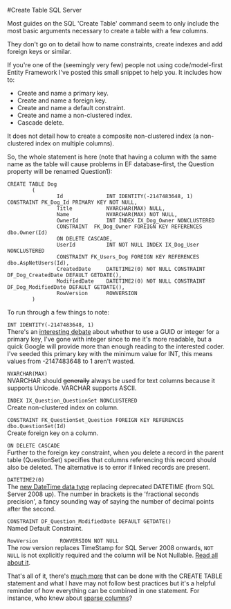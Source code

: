 #Create Table SQL Server

Most guides on the SQL 'Create Table' command seem to only include the most basic arguments necessary to create a table with a few columns.

They don't go on to detail how to name constraints, create indexes and add foreign keys or similar.

If you're one of the (seemingly very few) people not using code/model-first Entity Framework I've posted this small snippet to help you. It includes how to:

+ Create and name a primary key.
+ Create and name a foreign key.
+ Create and name a default constraint.
+ Create and name a non-clustered index.
+ Cascade delete.

It does not detail how to create a composite non-clustered index (a non-clustered index on multiple columns).

So, the whole statement is here (note that having a column with the same name as the table will cause problems in EF database-first, the Question property will be renamed Question1):

    CREATE TABLE Dog
            (
                    Id				INT IDENTITY(-2147483648, 1) CONSTRAINT PK_Dog_Id PRIMARY KEY NOT NULL,
                    Title			NVARCHAR(MAX) NULL,
                    Name			NVARCHAR(MAX) NOT NULL,
                    OwnerId			INT INDEX IX_Dog_Owner NONCLUSTERED 
                    CONSTRAINT	FK_Dog_Owner FOREIGN KEY REFERENCES dbo.Owner(Id) 
                    ON DELETE CASCADE,
                    UserId			INT NOT NULL INDEX IX_Dog_User NONCLUSTERED 
                    CONSTRAINT FK_Users_Dog FOREIGN KEY REFERENCES dbo.AspNetUsers(Id),
                    CreatedDate		DATETIME2(0) NOT NULL CONSTRAINT DF_Dog_CreatedDate DEFAULT GETDATE(),
                    ModifiedDate	DATETIME2(0) NOT NULL CONSTRAINT DF_Dog_ModifiedDate DEFAULT GETDATE(),
                    RowVersion		ROWVERSION
            )

To run through a few things to note:

```INT IDENTITY(-2147483648, 1)```   
There's an [interesting debate][link0] about whether to use a GUID or integer for a primary key, I've gone with integer since to me it's more readable, but a quick Google will provide more than enough reading to the interested coder.
I've seeded this primary key with  the minimum value for INT, this means values from -2147483648 to 1 aren't wasted.

```NVARCHAR(MAX)```   
NVARCHAR should <del>generally</del> always be used for text columns because it supports Unicode. VARCHAR supports ASCII.

```INDEX IX_Question_QuestionSet NONCLUSTERED```   
Create non-clustered index on column.

```CONSTRAINT FK_QuestionSet_Question FOREIGN KEY REFERENCES dbo.QuestionSet(Id)```   
Create foreign key on a column.

```ON DELETE CASCADE```   
Further to the foreign key constraint, when you delete a record in the parent table (QuestionSet) specifies that columns referencing this record should also be deleted. The alternative is to error if linked records are present.

```DATETIME2(0)```   
The [new DateTime data type][link1] replacing deprecated DATETIME (from SQL Server 2008 up). The number in brackets is the 'fractional seconds precision', a fancy sounding way of saying the number of decimal points after the second.

```CONSTRAINT DF_Question_ModifiedDate DEFAULT GETDATE()```   
Named Default Constraint.

```RowVersion		ROWVERSION NOT NULL```   
The row version replaces TimeStamp for SQL Server 2008 onwards,  ```NOT NULL``` is not explicitly required and the column will be Not Nullable. [Read all about it][link2].

That's all of it, there's [much more][link3] that can be done with the CREATE TABLE statement and what I have may not follow best practices but it's a helpful reminder of how everything can be combined in one statement. For instance, who knew about [sparse columns][link4]?

[link0]: http://blog.codinghorror.com/primary-keys-ids-versus-guids/ "Jef Atwood on int vs guid"
[link1]: http://msdn.microsoft.com/en-gb/library/bb677335.aspx "MSDN on DateTime2 Data Type"
[link2]: http://geekswithblogs.net/TimothyK/archive/2014/01/14/introduction-to-rowversion.aspx "RowVersion guide on a blog"
[link3]: http://msdn.microsoft.com/en-gb/library/ms174979.aspx "MSDN on Create Table"
[link4]: http://msdn.microsoft.com/en-gb/library/cc280604.aspx "MSD on sparse columns"
